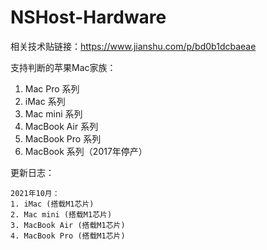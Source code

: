 # NSHost-Hardware

相关技术贴链接：https://www.jianshu.com/p/bd0b1dcbaeae

支持判断的苹果Mac家族：

1. Mac Pro 系列
2. iMac 系列
3. Mac mini 系列
4. MacBook Air 系列
5. MacBook Pro 系列
6. MacBook 系列（2017年停产）

更新日志：
```
2021年10月：
1. iMac (搭载M1芯片)
2. Mac mini (搭载M1芯片)
3. MacBook Air (搭载M1芯片)
4. MacBook Pro (搭载M1芯片)
```


